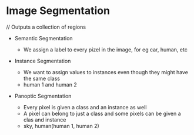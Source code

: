 # Image Segmentation

// Outputs a collection of regions 

- Semantic Segmentation 
	- We assign a label to every pizel in the image, for eg car, human, etc 

- Instance Segmentation 
	- We want to assign values to instances even though they might have the same class
	- human 1 and human 2 
- Panoptic Segmentation
	- Every pixel is given a class and an instance as well
	- A pixel can belong to just a class and some pixels can be given a clas and instance 
	- sky, human(human 1, human 2) 
